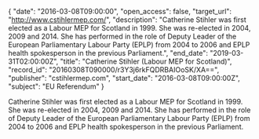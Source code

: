 {
  "date": "2016-03-08T09:00:00", 
  "open_access": false, 
  "target_url": "http://www.cstihlermep.com/", 
  "description": "Catherine Stihler was first elected as a Labour MEP for Scotland in 1999. She was re-elected in 2004, 2009 and 2014. She has performed in the role of Deputy Leader of the European Parliamentary Labour Party (EPLP) from 2004 to 2006 and EPLP health spokesperson in the previous Parliament.", 
  "end_date": "2019-03-31T02:00:00Z", 
  "title": "Catherine Stihler  (Labour MEP for Scotland)", 
  "record_id": "20160308T090000/r3Y3j6rkFQDRBAIOoSK/XA==", 
  "publisher": "cstihlermep.com", 
  "start_date": "2016-03-08T09:00:00Z", 
  "subject": "EU Referendum"
}

Catherine Stihler was first elected as a Labour MEP for Scotland in 1999. She was re-elected in 2004, 2009 and 2014. She has performed in the role of Deputy Leader of the European Parliamentary Labour Party (EPLP) from 2004 to 2006 and EPLP health spokesperson in the previous Parliament.